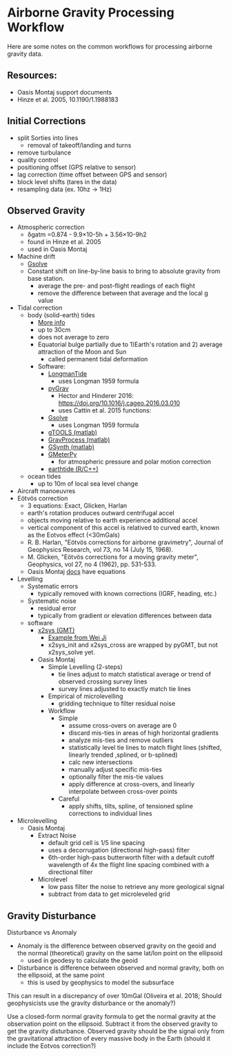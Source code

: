 # Airborne Gravity Processing Workflow

Here are some notes on the common workflows for processing airborne gravity data.

## Resources:
* Oasis Montaj support documents
* Hinze et al. 2005, 10.1190/1.1988183

## Initial Corrections

* split Sorties into lines
    * removal of takeoff/landing and turns
* remove turbulance
* quality control
* positioning offset (GPS relative to sensor)
* lag correction (time offset between GPS and sensor)
* block level shifts (tares in the data)
* resampling data (ex. 10hz -> 1Hz)

## Observed Gravity

* Atmospheric correction
    * δgatm =0.874 - 9.9×10-5h + 3.56×10-9h2
    * found in Hinze et al. 2005
    * used in Oasis Montaj
* Machine drift
    * [Gsolve](https://www.sciencedirect.com/science/article/pii/S2352711018300566)
    * Constant shift on line-by-line basis to bring to absolute gravity from base station.
        * average the pre- and post-flight readings of each flight
        * remove the difference between that average and the local g value
* Tidal correction
    * body (solid-earth) tides
        * [More info](https://geodesyworld.github.io/SOFTS/solid.htm)
        * up to 30cm
        * does not average to zero
        * Equatorial bulge partially due to 1)Earth's rotation and 2) average attraction of the Moon and Sun
            * called permanent tidal deformation
        * Software:
            * [LongmanTide](https://github.com/bradyzp/LongmanTide/)
                * uses Longman 1959 formula
            * [pyGrav](https://github.com/basileh/pyGrav/tree/master/main_code)
                * Hector and Hinderer 2016: https://doi.org/10.1016/j.cageo.2016.03.010
                * uses Cattin et al. 2015 functions:
            * [Gsolve](https://www.sciencedirect.com/science/article/pii/S2352711018300566)
                * uses Longman 1959 formula
            * [gTOOLS (matlab)](https://www.sciencedirect.com/science/article/pii/S0098300421003095)
            * [GravProcess (matlab)](https://www.sciencedirect.com/science/article/pii/S0098300415000886?via%3Dihub)
            * [GSynth (matlab)](https://github.com/Thomas-Loudis/gsynth)
            * [GMeterPy](https://github.com/opengrav/gmeterpy/blob/master/gmeterpy/corrections/atmosphere.py)
                * for atmospheric pressure and polar motion correction
            * [earthtide (R/C++)](https://github.com/jkennel/earthtide)
    * ocean tides
        * up to 10m of local sea level change
* Aircraft manoeuvres
* Eötvös correction
    * 3 equations: Exact, Glicken, Harlan
    * earth's rotation produces outward centrifugal accel
    * objects moving relative to earth experience additional accel
    * vertical component of this accel is relatived to curved earth, known as the Eotvos effect (<30mGals)
    * R. B. Harlan, "Eötvös corrections for airborne gravimetry", Journal of Geophysics Research, vol 73, no 14 (July 15, 1968).
    * M. Glicken, "Eötvös corrections for a moving gravity meter", Geophysics, vol 27, no 4 (1962), pp. 531-533.
    * Oasis Montaj [docs](https://my.seequent.com/support/search/help/oasismontaj--content_gxhelp_g_geosoft_gx_gravity_eotvoscorrection.htm?page=3&types=&product=&keyword=airborne%20&kbtypes=&language=en_US&name=E%C3%B6tv%C3%B6s%20Correction) have equations
* Levelling
    * Systematic errors
        * typically removed with known corrections (IGRF, heading, etc.)
    * Systematic noise
        * residual error
        * typically from gradient or elevation differences between data
    * software
        * [x2sys (GMT)](https://www.sciencedirect.com/science/article/pii/S0098300409002945?via%3Dihub)
            * [Example from Wei Ji](https://github.com/weiji14/deepicedrain/blob/v0.3.0/atlxi_lake.ipynb)
            * x2sys_init and x2sys_cross are wrapped by pyGMT, but not x2sys_solve yet.
        * Oasis Montaj
            *  Simple Levelling (2-steps)
                * tie lines adjust to match statistical average or trend of observed crossing survey lines
                * survey lines adjusted to exactly match tie lines
            * Empirical of microlevelling
                * gridding technique to filter residual noise
            * Workflow
                * Simple
                    * assume cross-overs on average are 0
                    * discard mis-ties in areas of high horizontal gradients
                    * analyze mis-ties and remove outliers
                    * statistically level tie lines to match flight lines (shifted, linearly trended ,splined, or b-splined)
                    * calc new intersections
                    * manually adjust specific mis-ties
                    * optionally filter the mis-tie values
                    * apply difference at cross-overs, and linearly interpolate between cross-over points
                * Careful
                    * apply shifts, tilts, spline, of tensioned spline corrections to individual lines
* Microlevelling
    * Oasis Montaj
        * Extract Noise
            * default grid cell is 1/5 line spacing
            * uses a decorrugation (directional high-pass) filter
            * 6th-order high-pass butterworth filter with a default cutoff wavelength of 4x the flight line spacing combined with a directional filter
        * Microlevel
            * low pass filter the noise to retrieve any more geological signal
            * subtract from data to get microleveled grid

## Gravity Disturbance
Disturbance vs Anomaly

* Anomaly is the difference between observed gravity on the geoid and the normal (theoretical) gravity on the same lat/lon point on the ellipsoid
    * used in geodesy to calculate the geoid
* Disturbance is difference between observed and normal gravity, both on the ellipsoid, at the same point
    * this is used by geophysics to model the subsurface

This can result in a discrepancy of over 10mGal (Oliveira et al. 2018; Should geophysicists use the gravity disturbance or the anomaly?)

Use a closed-form normal gravity formula to get the normal gravity at the observation point on the ellipsoid. Subtract it from the observed gravity to get the gravity disturbance. Observed gravity should be the signal only from the gravitational attraction of every massive body in the Earth (should it include the Eotvos correction?)
